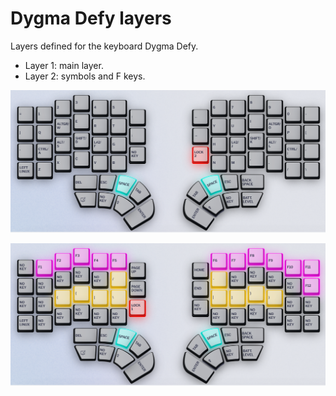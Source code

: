 # Dygma Defy layers

Layers defined for the keyboard Dygma Defy.

- Layer 1: main layer.
- Layer 2: symbols and F keys.

![Layer 1, main](L1-main.png)

![Layer 2, symbols](L2-symbols.png)

